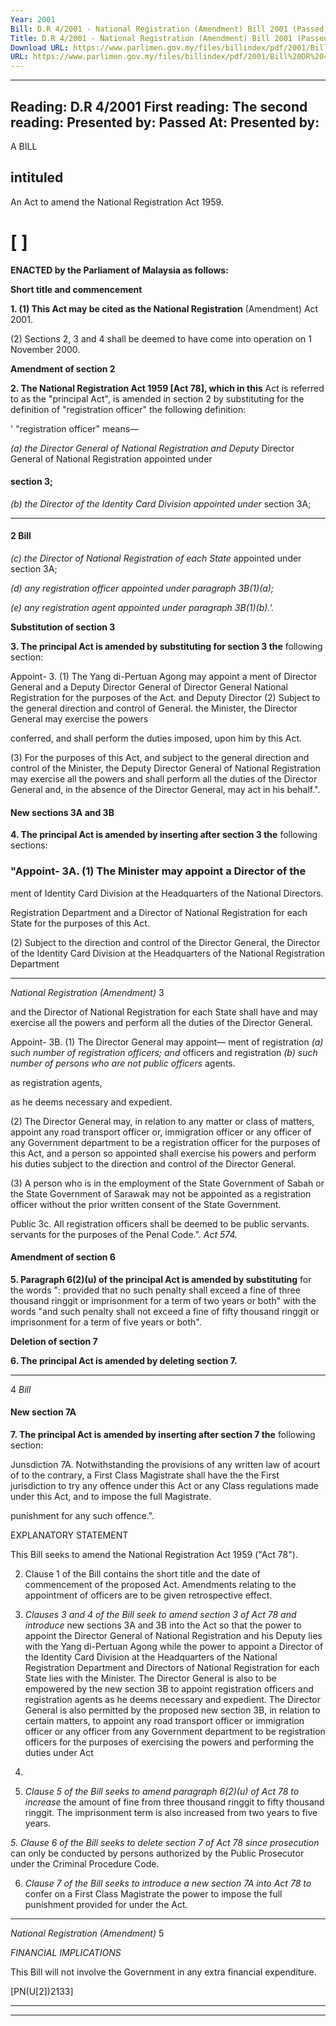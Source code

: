 ```yaml
---
Year: 2001
Bill: D.R 4/2001 - National Registration (Amendment) Bill 2001 (Passed)
Title: D.R 4/2001 - National Registration (Amendment) Bill 2001 (Passed)
Download URL: https://www.parlimen.gov.my/files/billindex/pdf/2001/Bill%20DR%204.pdf
URL: https://www.parlimen.gov.my/files/billindex/pdf/2001/Bill%20DR%204.pdf
---
```

---
Reading:
D.R 4/2001
First reading:
The second reading:
Presented by:
Passed At:
Presented by:
---

A BILL

## intituled

An Act to amend the National Registration Act 1959.

# [ ]

**ENACTED by the Parliament of Malaysia as follows:**

**Short title and commencement**

**1. (1) This Act may be cited as the National Registration**
(Amendment) Act 2001.

(2) Sections 2, 3 and 4 shall be deemed to have come into
operation on 1 November 2000.

**Amendment of section 2**

**2. The National Registration Act 1959 [Act 78], which in this**
Act is referred to as the "principal Act", is amended in section
2 by substituting for the definition of "registration officer" the
following definition:

' "registration officer" means—

_(a) the Director General of National Registration and Deputy_
Director General of National Registration appointed under
#### section 3;

_(b) the Director of the Identity Card Division appointed under_
section 3A;


-----

#### 2 Bill

_(c) the Director of National Registration of each State_
appointed under section 3A;

_(d) any registration officer appointed under paragraph 3B(1)(a);_

_(e) any registration agent appointed under paragraph 3B(1)(b).'._

**Substitution of section 3**

**3. The principal Act is amended by substituting for section 3 the**
following section:

Appoint- 3. (1) The Yang di-Pertuan Agong may appoint a
ment of Director General and a Deputy Director General of
Director
General National Registration for the purposes of the Act.
and
Deputy
Director (2) Subject to the general direction and control of
General. the Minister, the Director General may exercise the powers

conferred, and shall perform the duties imposed, upon
him by this Act.

(3) For the purposes of this Act, and subject to the
general direction and control of the Minister, the Deputy
Director General of National Registration may exercise
all the powers and shall perform all the duties of the
Director General and, in the absence of the Director
General, may act in his behalf.".

#### New sections 3A and 3B

**4. The principal Act is amended by inserting after section 3 the**
following sections:

### "Appoint- 3A. (1) The Minister may appoint a Director of the
ment of Identity Card Division at the Headquarters of the National
Directors.

Registration Department and a Director of National
Registration for each State for the purposes of this Act.

(2) Subject to the direction and control of the Director
General, the Director of the Identity Card Division at
the Headquarters of the National Registration Department


-----

_National Registration (Amendment)_ 3

and the Director of National Registration for each State
shall have and may exercise all the powers and perform
all the duties of the Director General.

Appoint- 3B. (1) The Director General may appoint—
ment of
registration _(a) such number of registration officers; and_
officers and
registration _(b) such number of persons who are not public officers_
agents.

as registration agents,

as he deems necessary and expedient.

(2) The Director General may, in relation to any matter
or class of matters, appoint any road transport officer
or, immigration officer or any officer of any Government
department to be a registration officer for the purposes
of this Act, and a person so appointed shall exercise his
powers and perform his duties subject to the direction
and control of the Director General.

(3) A person who is in the employment of the State
Government of Sabah or the State Government of Sarawak
may not be appointed as a registration officer without
the prior written consent of the State Government.

Public 3c. All registration officers shall be deemed to be public
servants. servants for the purposes of the Penal Code.".
_Act 574._

#### Amendment of section 6

**5. Paragraph 6(2)(u) of the principal Act is amended by substituting**
for the words ": provided that no such penalty shall exceed a fine
of three thousand ringgit or imprisonment for a term of two years
or both" with the words "and such penalty shall not exceed a fine
of fifty thousand ringgit or imprisonment for a term of five years
or both".

**Deletion of section 7**

**6. The principal Act is amended by deleting section 7.**


-----

4 _Bill_

#### New section 7A

**7. The principal Act is amended by inserting after section 7 the**
following section:

Junsdiction 7A. Notwithstanding the provisions of any written law
of acourt of to the contrary, a First Class Magistrate shall have the
the First jurisdiction to try any offence under this Act or any
Class regulations made under this Act, and to impose the full
Magistrate.

punishment for any such offence.".

EXPLANATORY STATEMENT

This Bill seeks to amend the National Registration Act 1959 ("Act 78").

2. Clause 1 of the Bill contains the short title and the date of commencement
of the proposed Act. Amendments relating to the appointment of officers are
to be given retrospective effect.

3. _Clauses 3 and 4 of the Bill seek to amend section 3 of Act 78 and introduce_
new sections 3A and 3B into the Act so that the power to appoint the Director
General of National Registration and his Deputy lies with the Yang di-Pertuan
Agong while the power to appoint a Director of the Identity Card Division
at the Headquarters of the National Registration Department and Directors of
National Registration for each State lies with the Minister. The Director General
is also to be empowered by the new section 3B to appoint registration officers
and registration agents as he deems necessary and expedient. The Director
General is also permitted by the proposed new section 3B, in relation to certain
matters, to appoint any road transport officer or immigration officer or any
officer from any Government department to be registration officers for the
purposes of exercising the powers and performing the duties under Act
78.

4. _Clause 5 of the Bill seeks to amend paragraph 6(2)(u) of Act 78 to increase_
the amount of fine from three thousand ringgit to fifty thousand ringgit. The
imprisonment term is also increased from two years to five years.

_5._ _Clause 6 of the Bill seeks to delete section 7 of Act 78 since prosecution_
can only be conducted by persons authorized by the Public Prosecutor under
the Criminal Procedure Code.

6. _Clause 7 of the Bill seeks to introduce a new section 7A into Act 78 to_
confer on a First Class Magistrate the power to impose the full punishment
provided for under the Act.


-----

_National Registration (Amendment)_ 5

_FINANCIAL_ _IMPLICATIONS_

This Bill will not involve the Government in any extra financial expenditure.

[PN(U[2])2133]


-----

-----

